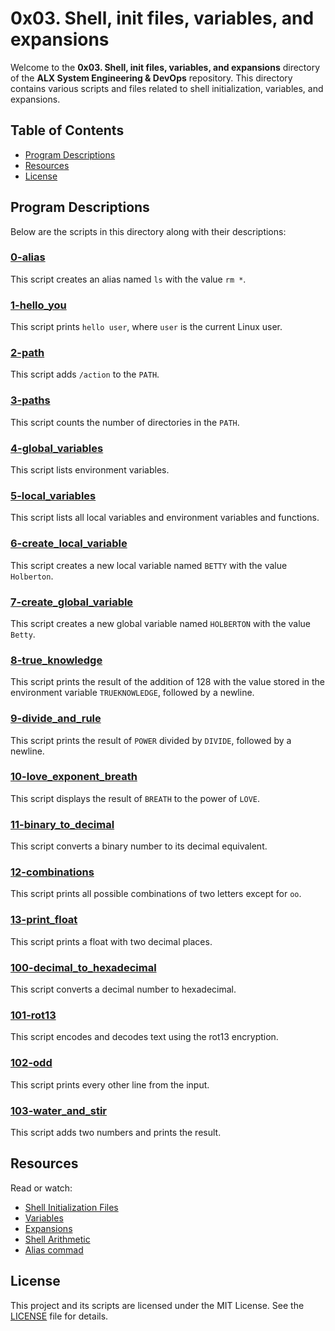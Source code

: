 # 0x03. Shell, init files, variables, and expansions

Welcome to the **0x03. Shell, init files, variables, and expansions** directory of the **ALX System Engineering & DevOps** repository. This directory contains various scripts and files related to shell initialization, variables, and expansions.

## Table of Contents

- [Program Descriptions](#program-descriptions)
- [Resources](#resources)
- [License](#license)

## Program Descriptions

Below are the scripts in this directory along with their descriptions:

### [0-alias](https://github.com/iakev/alx-system_engineering-devops/blob/main/0x03-shell_variables_expansions/0-alias)

This script creates an alias named `ls` with the value `rm *`.

### [1-hello_you](https://github.com/iakev/alx-system_engineering-devops/blob/main/0x03-shell_variables_expansions/1-hello_you)

This script prints `hello user`, where `user` is the current Linux user.

### [2-path](https://github.com/iakev/alx-system_engineering-devops/blob/main/0x03-shell_variables_expansions/2-path)

This script adds `/action` to the `PATH`.

### [3-paths](https://github.com/iakev/alx-system_engineering-devops/blob/main/0x03-shell_variables_expansions/3-paths)

This script counts the number of directories in the `PATH`.

### [4-global_variables](https://github.com/iakev/alx-system_engineering-devops/blob/main/0x03-shell_variables_expansions/4-global_variables)

This script lists environment variables.

### [5-local_variables](https://github.com/iakev/alx-system_engineering-devops/blob/main/0x03-shell_variables_expansions/5-local_variables)

This script lists all local variables and environment variables and functions.

### [6-create_local_variable](https://github.com/iakev/alx-system_engineering_devops/blob/main/0x03-shell_variables_expansions/6-create_local_variable)

This script creates a new local variable named `BETTY` with the value `Holberton`.

### [7-create_global_variable](https://github.com/iakev/alx-system_engineering_devops/blob/main/0x03-shell_variables_expansions/7-create_global_variable)

This script creates a new global variable named `HOLBERTON` with the value `Betty`.

### [8-true_knowledge](https://github.com/iakev/alx-system_engineering_devops/blob/main/0x03-shell_variables_expansions/8-true_knowledge)

This script prints the result of the addition of 128 with the value stored in the environment variable `TRUEKNOWLEDGE`, followed by a newline.

### [9-divide_and_rule](https://github.com/iakev/alx-system_engineering_devops/blob/main/0x03-shell_variables_expansions/9-divide_and_rule)

This script prints the result of `POWER` divided by `DIVIDE`, followed by a newline.

### [10-love_exponent_breath](https://github.com/iakev/alx-system_engineering_devops/blob/main/0x03-shell_variables_expansions/10-love_exponent_breath)

This script displays the result of `BREATH` to the power of `LOVE`.

### [11-binary_to_decimal](https://github.com/iakev/alx-system_engineering_devops/blob/main/0x03-shell_variables_expansions/11-binary_to_decimal)

This script converts a binary number to its decimal equivalent.

### [12-combinations](https://github.com/iakev/alx-system_engineering_devops/blob/main/0x03-shell_variables_expansions/12-combinations)

This script prints all possible combinations of two letters except for `oo`.

### [13-print_float](https://github.com/iakev/alx-system_engineering_devops/blob/main/0x03-shell_variables_expansions/13-print_float)

This script prints a float with two decimal places.

### [100-decimal_to_hexadecimal](https://github.com/iakev/alx-system_engineering_devops/blob/main/0x03-shell_variables_expansions/100-decimal_to_hexadecimal)

This script converts a decimal number to hexadecimal.

### [101-rot13](https://github.com/iakev/alx-system_engineering_devops/blob/main/0x03-shell_variables_expansions/101-rot13)

This script encodes and decodes text using the rot13 encryption.

### [102-odd](https://github.com/iakev/alx-system_engineering_devops/blob/main/0x03-shell_variables_expansions/102-odd)

This script prints every other line from the input.

### [103-water_and_stir](https://github.com/iakev/alx-system_engineering_devops/blob/main/0x03-shell_variables_expansions/103-water_and_stir)

This script adds two numbers and prints the result.

## Resources

Read or watch:

- [Shell Initialization Files](https://tldp.org/LDP/Bash-Beginners-Guide/html/sect_03_01.html)
- [Variables](https://tldp.org/LDP/Bash-Beginners-Guide/html/sect_03_02.html)
- [Expansions](http://linuxcommand.org/lc3_lts0080.php)
- [Shell Arithmetic](https://www.gnu.org/software/bash/manual/html_node/Shell-Arithmetic.html)
- [Alias commad](https://www.linfo.org/alias.html)

## License

This project and its scripts are licensed under the MIT License. See the [LICENSE](https://github.com/iakev/alx-system_engineering-devops/blob/main/LICENSE.md) file for details.
